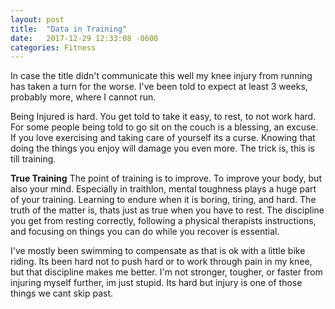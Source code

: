```yaml
---
layout: post
title:  "Data in Training"
date:   2017-12-29 12:33:08 -0600
categories: Fitness
---
```


In case the title didn't communicate this well my knee injury from running has taken a turn for the worse. I've been told to expect at least 3 weeks, probably more, where I cannot run. 

Being Injured is hard. You get told to take it easy, to rest, to not work hard. For some people being told to go sit on the couch is a blessing, an excuse. If you love exercising and taking care of yourself its a curse. Knowing that doing the things you enjoy will damage you even more.  The trick is, this is till training.

**True Training**
The point of training is to improve. To improve your body, but also your mind. Especially in traithlon, mental toughness plays a huge part of your training. Learning to endure when it is boring, tiring, and hard. The truth of the matter is, thats just as true when you have to rest. The discipline you get from resting correctly, following a physical therapists instructions, and focusing on things you can do while you recover is essential. 

I've mostly been swimming to compensate as that is ok with a little bike riding. Its been hard not to push hard or to work through pain in my knee, but that discipline makes me better. I'm not stronger, tougher, or faster from injuring myself further, im just stupid. Its hard but injury is one of those things we cant skip past.
